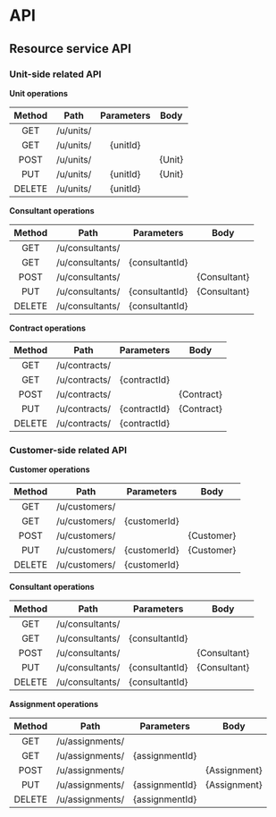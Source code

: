 # API #

## Resource service API ##

### Unit-side related API ###


**Unit operations**

| Method    | Path          | Parameters    | Body      |
|:---------:|:-------------:|:-------------:| :--------:|
| GET       | /u/units/     |               |           |
| GET       | /u/units/     | {unitId}      |           |
| POST      | /u/units/     |               | {Unit}    |
| PUT       | /u/units/     | {unitId}      | {Unit}    |
| DELETE    | /u/units/     | {unitId}      |           |

**Consultant operations**

| Method    | Path              | Parameters        | Body          |
|:---------:|:-----------------:|:-----------------:| :------------:|
| GET       | /u/consultants/   |                   |               |
| GET       | /u/consultants/   | {consultantId}    |               |
| POST      | /u/consultants/   |                   | {Consultant}  |
| PUT       | /u/consultants/   | {consultantId}    | {Consultant}  |
| DELETE    | /u/consultants/   | {consultantId}    |               |

**Contract operations**

| Method    | Path              | Parameters    | Body          |
|:---------:|:-----------------:|:-------------:| :------------:|
| GET       | /u/contracts/     |               |               |
| GET       | /u/contracts/     | {contractId}  |               |
| POST      | /u/contracts/     |               | {Contract}    |
| PUT       | /u/contracts/     | {contractId}  | {Contract}    |
| DELETE    | /u/contracts/     | {contractId}  |               |

### Customer-side related API ###

**Customer operations**

| Method    | Path              | Parameters    | Body          |
|:---------:|:-----------------:|:-------------:| :------------:|
| GET       | /u/customers/     |               |               |
| GET       | /u/customers/     | {customerId}  |               |
| POST      | /u/customers/     |               | {Customer}    |
| PUT       | /u/customers/     | {customerId}  | {Customer}    |
| DELETE    | /u/customers/     | {customerId}  |               |

**Consultant operations**

| Method    | Path              | Parameters        | Body          |
|:---------:|:-----------------:|:-----------------:| :------------:|
| GET       | /u/consultants/   |                   |               |
| GET       | /u/consultants/   | {consultantId}    |               |
| POST      | /u/consultants/   |                   | {Consultant}  |
| PUT       | /u/consultants/   | {consultantId}    | {Consultant}  |
| DELETE    | /u/consultants/   | {consultantId}    |               |

**Assignment operations**

| Method    | Path                | Parameters      | Body          |
|:---------:|:-------------------:|:---------------:| :------------:|
| GET       | /u/assignments/     |                 |               |
| GET       | /u/assignments/     | {assignmentId}  |               |
| POST      | /u/assignments/     |                 | {Assignment}  |
| PUT       | /u/assignments/     | {assignmentId}  | {Assignment}  |
| DELETE    | /u/assignments/     | {assignmentId}  |               |
